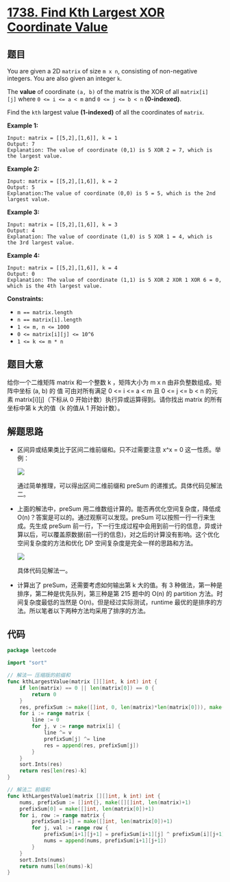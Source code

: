 # [1738. Find Kth Largest XOR Coordinate Value](https://leetcode.com/problems/find-kth-largest-xor-coordinate-value/)


## 题目

You are given a 2D `matrix` of size `m x n`, consisting of non-negative integers. You are also given an integer `k`.

The **value** of coordinate `(a, b)` of the matrix is the XOR of all `matrix[i][j]` where `0 <= i <= a < m` and `0 <= j <= b < n` **(0-indexed)**.

Find the `kth` largest value **(1-indexed)** of all the coordinates of `matrix`.

**Example 1:**

```
Input: matrix = [[5,2],[1,6]], k = 1
Output: 7
Explanation: The value of coordinate (0,1) is 5 XOR 2 = 7, which is the largest value.
```

**Example 2:**

```
Input: matrix = [[5,2],[1,6]], k = 2
Output: 5
Explanation:The value of coordinate (0,0) is 5 = 5, which is the 2nd largest value.
```

**Example 3:**

```
Input: matrix = [[5,2],[1,6]], k = 3
Output: 4
Explanation: The value of coordinate (1,0) is 5 XOR 1 = 4, which is the 3rd largest value.
```

**Example 4:**

```
Input: matrix = [[5,2],[1,6]], k = 4
Output: 0
Explanation: The value of coordinate (1,1) is 5 XOR 2 XOR 1 XOR 6 = 0, which is the 4th largest value.
```

**Constraints:**

- `m == matrix.length`
- `n == matrix[i].length`
- `1 <= m, n <= 1000`
- `0 <= matrix[i][j] <= 10^6`
- `1 <= k <= m * n`

## 题目大意

给你一个二维矩阵 matrix 和一个整数 k ，矩阵大小为 m x n 由非负整数组成。矩阵中坐标 (a, b) 的 值 可由对所有满足 0 <= i <= a < m 且 0 <= j <= b < n 的元素 matrix[i][j]（下标从 0 开始计数）执行异或运算得到。请你找出 matrix 的所有坐标中第 k 大的值（k 的值从 1 开始计数）。

## 解题思路

- 区间异或结果类比于区间二维前缀和。只不过需要注意 x^x = 0 这一性质。举例：

    ![](https://img.halfrost.com/Leetcode/leetcode_1738_0_.png)

    通过简单推理，可以得出区间二维前缀和 preSum 的递推式。具体代码见解法二。

- 上面的解法中，preSum 用二维数组计算的。能否再优化空间复杂度，降低成 O(n)？答案是可以的。通过观察可以发现。preSum 可以按照一行一行来生成。先生成 preSum 前一行，下一行生成过程中会用到前一行的信息，异或计算以后，可以覆盖原数据(前一行的信息)，对之后的计算没有影响。这个优化空间复杂度的方法和优化 DP 空间复杂度是完全一样的思路和方法。

    ![](https://img.halfrost.com/Leetcode/leetcode_1738_1_.png)

    具体代码见解法一。

- 计算出了 preSum，还需要考虑如何输出第 k 大的值。有 3 种做法，第一种是排序，第二种是优先队列，第三种是第 215 题中的 O(n) 的 partition 方法。时间复杂度最低的当然是 O(n)。但是经过实际测试，runtime 最优的是排序的方法。所以笔者以下两种方法均采用了排序的方法。

## 代码

```go
package leetcode

import "sort"

// 解法一 压缩版的前缀和
func kthLargestValue(matrix [][]int, k int) int {
	if len(matrix) == 0 || len(matrix[0]) == 0 {
		return 0
	}
	res, prefixSum := make([]int, 0, len(matrix)*len(matrix[0])), make([]int, len(matrix[0]))
	for i := range matrix {
		line := 0
		for j, v := range matrix[i] {
			line ^= v
			prefixSum[j] ^= line
			res = append(res, prefixSum[j])
		}
	}
	sort.Ints(res)
	return res[len(res)-k]
}

// 解法二 前缀和
func kthLargestValue1(matrix [][]int, k int) int {
	nums, prefixSum := []int{}, make([][]int, len(matrix)+1)
	prefixSum[0] = make([]int, len(matrix[0])+1)
	for i, row := range matrix {
		prefixSum[i+1] = make([]int, len(matrix[0])+1)
		for j, val := range row {
			prefixSum[i+1][j+1] = prefixSum[i+1][j] ^ prefixSum[i][j+1] ^ prefixSum[i][j] ^ val
			nums = append(nums, prefixSum[i+1][j+1])
		}
	}
	sort.Ints(nums)
	return nums[len(nums)-k]
}
```